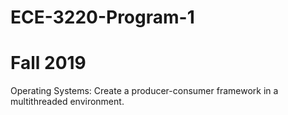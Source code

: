 # ECE-3220-Program-1
# Fall 2019
Operating Systems: Create a producer-consumer framework in a multithreaded environment.
